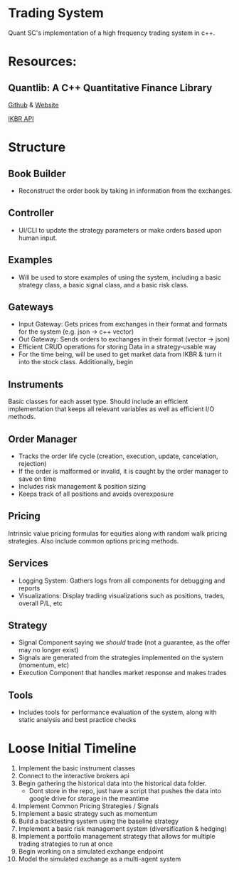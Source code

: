 # Trading System
Quant SC's implementation of a high frequency trading system in c++. 

# Resources: 

## Quantlib: A C++ Quantitative Finance Library 
[Github](https://github.com/lballabio/QuantLib) & [Website](http://quantlib.org/)

[IKBR API](https://interactivebrokers.github.io/tws-api/)

# Structure

## Book Builder 
- Reconstruct the order book by taking in information from the exchanges. 

## Controller 
- UI/CLI to update the strategy parameters or make orders based upon human input. 

## Examples 
- Will be used to store examples of using the system, including a basic strategy class, a basic signal class, and a basic risk class. 

## Gateways
- Input Gateway: Gets prices from exchanges in their format and formats for the system (e.g. json -> c++ vector)
- Out Gateway: Sends orders to exchanges in their format (vector -> json)
- Efficient CRUD operations for storing Data in a strategy-usable way 
- For the time being, will be used to get market data from IKBR & turn it into the stock class. Additionally, begin 

## Instruments 
Basic classes for each asset type. Should include an efficient implementation that keeps all relevant variables as well as efficient I/O methods. 

## Order Manager
- Tracks the order life cycle (creation, execution, update, cancelation, rejection) 
- If the order is malformed or invalid, it is caught by the order manager to save on time 
- Includes risk management & position sizing 
- Keeps track of all positions and avoids overexposure 

## Pricing
Intrinsic value pricing formulas for equities along with random walk pricing strategies. Also include common options pricing methods. 

## Services
- Logging System:  Gathers logs from all components for debugging and reports 
- Visualizations: Display trading visualizations such as positions, trades, overall P/L, etc 

## Strategy 
- Signal Component saying we *should* trade (not a guarantee, as the offer may no longer exist)
- Signals are generated from the strategies implemented on the system (momentum, etc)
- Execution Component that handles market response and makes trades

## Tools
- Includes tools for performance evaluation of the system, along with static analysis and best practice checks 

# Loose Initial Timeline 
1. Implement the basic instrument classes
2. Connect to the interactive brokers api
3. Begin gathering the historical data into the historical data folder. 
    - Dont store in the repo, just have a script that pushes the data into google drive for storage in the meantime 
4. Implement Common Pricing Strategies / Signals  
5. Implement a basic strategy such as momentum
6. Build a backtesting system using the baseline strategy  
7. Implement a basic risk management system (diversification & hedging)
8. Implement a portfolio management strategy that allows for multiple trading strategies to run at once
9. Begin working on a simulated exchange endpoint 
10. Model the simulated exchange as a multi-agent system 